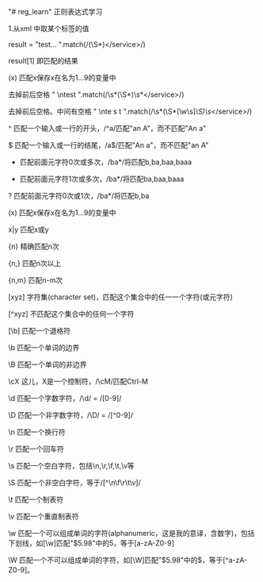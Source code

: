 "# reg_learn" 
正则表达式学习

1.从xml 中取某个标签的值

result = "<xml><service>test</service><body>...</body></xml> ".match(/<service>(\S*)<\/service>/)
  
result[1] 即匹配的结果

(x) 匹配x保存x在名为$1...$9的变量中 


去掉前后空格 "<body><service>  \ntest  </service></body>".match(/<service>\s*(\S*)\s*<\/service>/)
  
 去掉前后空格。中间有空格
 "<body><service>  \nte s t  </service></body>".match(/<service>\s*(\S*[\w\s]*\S)\s*<\/service>/)
  
  
 ^ 匹配一个输入或一行的开头，/^a/匹配"an A"，而不匹配"An a" 
  
$ 匹配一个输入或一行的结尾，/a$/匹配"An a"，而不匹配"an A" 

* 匹配前面元字符0次或多次，/ba*/将匹配b,ba,baa,baaa 

+ 匹配前面元字符1次或多次，/ba*/将匹配ba,baa,baaa 

? 匹配前面元字符0次或1次，/ba*/将匹配b,ba 

(x) 匹配x保存x在名为$1...$9的变量中 

x|y 匹配x或y 

{n} 精确匹配n次 

{n,} 匹配n次以上 

{n,m} 匹配n-m次 

[xyz] 字符集(character set)，匹配这个集合中的任一一个字符(或元字符) 

[^xyz] 不匹配这个集合中的任何一个字符 

[\b] 匹配一个退格符 

\\b 匹配一个单词的边界 

 \\B 匹配一个单词的非边界 

\cX 这儿，X是一个控制符，/\cM/匹配Ctrl-M 

\d 匹配一个字数字符，/\d/ = /[0-9]/ 

\D 匹配一个非字数字符，/\D/ = /[^0-9]/ 

\n 匹配一个换行符 

\r 匹配一个回车符 

\s 匹配一个空白字符，包括\n,\r,\f,\t,\v等 

\S 匹配一个非空白字符，等于/[^\n\f\r\t\v]/ 

\t 匹配一个制表符 

\v 匹配一个重直制表符 

\w 匹配一个可以组成单词的字符(alphanumeric，这是我的意译，含数字)，包括下划线，如[\w]匹配"$5.98"中的5，等于[a-zA-Z0-9] 

\W 匹配一个不可以组成单词的字符，如[\W]匹配"$5.98"中的$，等于[^a-zA-Z0-9]。
